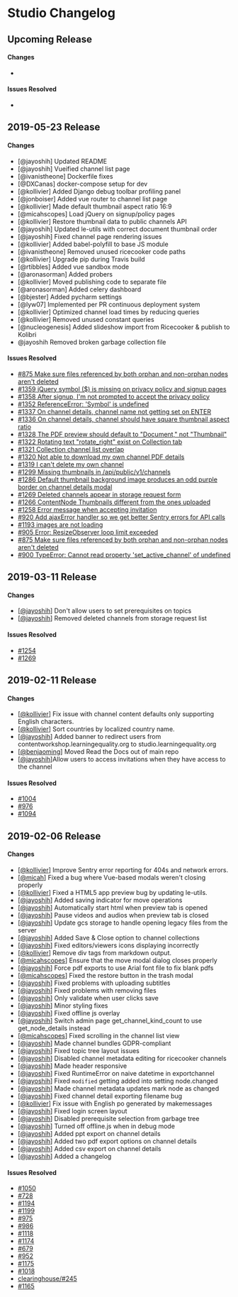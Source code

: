 # Studio Changelog

## Upcoming Release
#### Changes
*

#### Issues Resolved
*


## 2019-05-23 Release
#### Changes
* [@jayoshih] Updated README
* [@jayoshih] Vueified channel list page
* [@ivanistheone] Dockerfile fixes
* [@DXCanas] docker-compose setup for dev
* [@kollivier] Added Django debug toolbar profiling panel
* [@jonboiser] Added vue router to channel list page
* [@kollivier] Made default thumbnail aspect ratio 16:9
* [@micahscopes] Load jQuery on signup/policy pages
* [@kollivier] Restore thumbnail data to public channels API
* [@jayoshih] Updated le-utils with correct document thumbnail order
* [@jayoshih] Fixed channel page rendering issues
* [@kollivier] Added babel-polyfill to base JS module
* [@ivanistheone] Removed unused ricecooker code paths
* [@kollivier] Upgrade pip during Travis build
* [@rtibbles] Added vue sandbox mode
* [@aronasorman] Added probers
* [@kollivier] Moved publishing code to separate file
* [@aronasorman] Added celery dashboard
* [@bjester] Added pycharm settings
* [@lyw07] Implemented per PR continuous deployment system
* [@kollivier] Optimized channel load times by reducing queries
* [@kollivier] Removed unused constant queries
* [@nucleogenesis] Added slideshow import from Ricecooker & publish to Kolibri
* @jayoshih Removed broken garbage collection file


#### Issues Resolved
* [#875 Make sure files referenced by both orphan and non-orphan nodes aren't deleted](https://github.com/learningequality/studio/issues/875)
* [#1359 jQuery symbol ($) is missing on privacy policy and signup pages](https://github.com/learningequality/studio/issues/1359)
* [#1358 After signup, I'm not prompted to accept the privacy policy](https://github.com/learningequality/studio/issues/1358)
* [#1352 ReferenceError: 'Symbol' is undefined](https://github.com/learningequality/studio/issues/1352)
* [#1337 On channel details, channel name not getting set on ENTER](https://github.com/learningequality/studio/issues/1337)
* [#1336 On channel details, channel should have square thumbnail aspect ratio](https://github.com/learningequality/studio/issues/1336)
* [#1328 The PDF preview should default to "Document," not "Thumbnail"](https://github.com/learningequality/studio/issues/1328)
* [#1322 Rotating text "rotate_right" exist on Collection tab](https://github.com/learningequality/studio/issues/1322)
* [#1321 Collection channel list overlap](https://github.com/learningequality/studio/issues/1321)
* [#1320 Not able to download my own channel PDF details](https://github.com/learningequality/studio/issues/1320)
* [#1319 I can't delete my own channel](https://github.com/learningequality/studio/issues/1319)
* [#1299 Missing thumbnails in /api/public/v1/channels](https://github.com/learningequality/studio/issues/1299)
* [#1286 Default thumbnail background image produces an odd purple border on channel details modal](https://github.com/learningequality/studio/issues/1286)
* [#1269 Deleted channels appear in storage request form](https://github.com/learningequality/studio/issues/1269)
* [#1266 ContentNode Thumbnails different from the ones uploaded](https://github.com/learningequality/studio/issues/1266)
* [#1258 Error message when accepting invitation](https://github.com/learningequality/studio/issues/1258)
* [#920 Add ajaxError handler so we get better Sentry errors for API calls](https://github.com/learningequality/studio/issues/920)
* [#1193 images are not loading](https://github.com/learningequality/studio/issues/1193)
* [#905 Error: ResizeObserver loop limit exceeded](https://github.com/learningequality/studio/issues/905)
* [#875 Make sure files referenced by both orphan and non-orphan nodes aren't deleted](https://github.com/learningequality/studio/issues/875)
* [#900 TypeError: Cannot read property 'set_active_channel' of undefined](https://github.com/learningequality/studio/issues/900)


## 2019-03-11 Release
#### Changes
* [[@jayoshih](https://github.com/jayoshih)] Don't allow users to set prerequisites on topics
* [[@jayoshih](https://github.com/jayoshih)] Removed deleted channels from storage request list

#### Issues Resolved
* [#1254](https://github.com/learningequality/studio/issues/1254)
* [#1269](https://github.com/learningequality/studio/issues/1269)


## 2019-02-11 Release
#### Changes
* [[@kollivier](https://github.com/kollivier)] Fix issue with channel content defaults only supporting English characters.
* [[@kollivier](https://github.com/kollivier)] Sort countries by localized country name.
* [[@jayoshih](https://github.com/jayoshih)] Added banner to redirect users from contentworkshop.learningequality.org to studio.learningequality.org
* [[@benjaoming](https://github.com/benjaoming)] Moved Read the Docs out of main repo
* [[@jayoshih](https://github.com/jayoshih)]Allow users to access invitations when they have access to the channel



#### Issues Resolved
* [#1004](https://github.com/learningequality/studio/issues/1004)
* [#976](https://github.com/learningequality/studio/issues/976)
* [#1094](https://github.com/learningequality/studio/issues/1094)


## 2019-02-06 Release
#### Changes
* [[@kollivier](https://github.com/kollivier)] Improve Sentry error reporting for 404s and network errors.
* [[@micah](https://github.com/micahscopes)] Fixed a bug where Vue-based modals weren't closing properly
* [[@kollivier](https://github.com/kollivier)] Fixed a HTML5 app preview bug by updating le-utils.
* [[@jayoshih](https://github.com/jayoshih)] Added saving indicator for move operations
* [[@jayoshih](https://github.com/jayoshih)] Automatically start html when preview tab is opened
* [[@jayoshih](https://github.com/jayoshih)] Pause videos and audios when preview tab is closed
* [[@jayoshih](https://github.com/jayoshih)] Update gcs storage to handle opening legacy files from the server
* [[@jayoshih](https://github.com/jayoshih)] Added Save & Close option to channel collections
* [[@jayoshih](https://github.com/jayoshih)] Fixed editors/viewers icons displaying incorrectly
* [[@kollivier](https://github.com/kollivier)] Remove div tags from markdown output.
* [[@micahscopes](https://github.com/micahscopes)] Ensure that the move modal dialog closes properly
* [[@jayoshih](https://github.com/jayoshih)] Force pdf exports to use Arial font file to fix blank pdfs
* [[@micahscopes](https://github.com/micahscopes)] Fixed the restore button in the trash modal
* [[@jayoshih](https://github.com/jayoshih)] Fixed problems with uploading subtitles
* [[@jayoshih](https://github.com/jayoshih)] Fixed problems with removing files
* [[@jayoshih](https://github.com/jayoshih)] Only validate when user clicks save
* [[@jayoshih](https://github.com/jayoshih)] Minor styling fixes
* [[@jayoshih](https://github.com/jayoshih)] Fixed offline js overlay
* [[@jayoshih](https://github.com/jayoshih)] Switch admin page get_channel_kind_count to use get_node_details instead
* [[@micahscopes](https://github.com/micahscopes)] Fixed scrolling in the channel list view
* [[@jayoshih](https://github.com/jayoshih)] Made channel bundles GDPR-compliant
* [[@jayoshih](https://github.com/jayoshih)] Fixed topic tree layout issues
* [[@jayoshih](https://github.com/jayoshih)] Disabled channel metadata editing for ricecooker channels
* [[@jayoshih](https://github.com/jayoshih)] Made header responsive
* [[@jayoshih](https://github.com/jayoshih)] Fixed RuntimeError on naive datetime in exportchannel
* [[@jayoshih](https://github.com/jayoshih)] Fixed `modified` getting added into setting node.changed
* [[@jayoshih](https://github.com/jayoshih)] Made channel metadata updates mark node as changed
* [[@jayoshih](https://github.com/jayoshih)] Fixed channel detail exporting filename bug
* [[@kollivier](https://github.com/kollivier)] Fix issue with English po generated by makemessages
* [[@jayoshih](https://github.com/jayoshih)] Fixed login screen layout
* [[@jayoshih](https://github.com/jayoshih)] Disabled prerequisite selection from garbage tree
* [[@jayoshih](https://github.com/jayoshih)] Turned off offline.js when in debug mode
* [[@jayoshih](https://github.com/jayoshih)] Added ppt export on channel details
* [[@jayoshih](https://github.com/jayoshih)] Added two pdf export options on channel details
* [[@jayoshih](https://github.com/jayoshih)] Added csv export on channel details
* [[@jayoshih](https://github.com/jayoshih)] Added a changelog


#### Issues Resolved
* [#1050](https://github.com/learningequality/studio/issues/1050)
* [#728](https://github.com/learningequality/studio/issues/728)
* [#1194](https://github.com/learningequality/studio/issues/1194)
* [#1199](https://github.com/learningequality/studio/issues/1199)
* [#975](https://github.com/learningequality/studio/issues/975)
* [#986](https://github.com/learningequality/studio/issues/986)
* [#1118](https://github.com/learningequality/studio/issues/1118)
* [#1174](https://github.com/learningequality/studio/issues/1174)
* [#679](https://github.com/learningequality/studio/issues/679)
* [#952](https://github.com/learningequality/studio/issues/952)
* [#1175](https://github.com/learningequality/studio/issues/1175)
* [#1018](https://github.com/learningequality/studio/issues/1018)
* [clearinghouse/#245](https://github.com/learningequality/clearinghouse/issues/245)
* [#1165](https://github.com/learningequality/studio/issues/1165)
